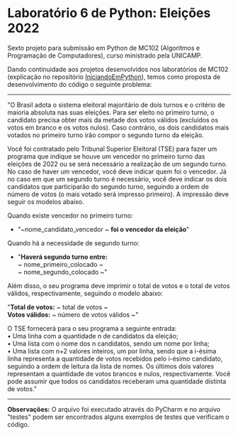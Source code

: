 # Laboratório 6 de Python: Eleições 2022

Sexto projeto para submissão em Python de MC102 (Algoritmos e Programação de Computadores), curso ministrado pela UNICAMP.

Dando continuidade aos projetos desenvolvidos nos laboratórios de MC102 (explicação no repositório [IniciandoEmPython](https://github.com/laratoledom/IniciandoEmPython/blob/main/README.md)), temos como proposta de desenvolvimento do código o seguinte problema:
_______________________________________________________________________________________________________________________________________________________________________

"O Brasil adota o sistema eleitoral majoritário de dois turnos e o critério de maioria absoluta nas suas eleições. Para ser eleito no primeiro turno, o candidato precisa obter mais da metade dos votos válidos (excluídos os votos em branco e os votos nulos). Caso contrário, os dois candidatos mais votados no primeiro turno irão compor o segundo turno da eleição.

Você foi contratado pelo Tribunal Superior Eleitoral (TSE) para fazer um programa que indique se houve um vencedor no primeiro turno das eleições de 2022 ou se será necessário a realização de um segundo turno. No caso de haver um vencedor, você deve indicar quem foi o vencedor. Já no caso em que um segundo turno é necessário, você deve indicar os dois candidatos que participarão do segundo turno, seguindo a ordem de número de votos (o mais votado será impresso primeiro). A impressão deve seguir os modelos abaixo.

Quando existe vencedor no primeiro turno:<br>
- "~nome_candidato_vencedor ~ <b>foi o vencedor da eleição</b>"

Quando há a necessidade de segundo turno:
- "<b>Haverá segundo turno entre:</b><br>
~ nome_primeiro_colocado ~ <br>
~ nome_segundo_colocado ~"

Além disso, o seu programa deve imprimir o total de votos e o total de votos válidos, respectivamente, seguindo o modelo abaixo:

"<b>Total de votos:</b> ~ total de votos ~<br>
<b>Votos válidos:</b> ~ número de votos válidos ~"

O TSE fornecerá para o seu programa a seguinte entrada:<br>
•	Uma linha com a quantidade n de candidatos da eleição;<br>
•	Uma lista com o nome dos n candidatos, sendo um nome por linha;<br>
•	Uma lista com n+2 valores inteiros, um por linha, sendo que a i-ésima linha representa a quantidade de votos recebidos pelo i-ésimo candidato, seguindo a ordem de leitura da lista de nomes. Os últimos dois valores representam a quantidade de votos brancos e nulos, respectivamente.
Você pode assumir que todos os candidatos receberam uma quantidade distinta de votos."
_______________________________________________________________________________________________________________________________________________________________________
<b>Observações:</b>
O arquivo foi executado através do PyCharm e no arquivo "testes" podem ser encontrados alguns exemplos de testes que verificam o código.
